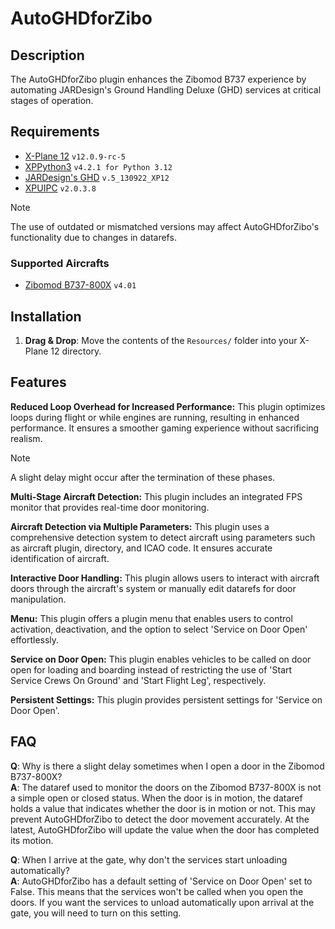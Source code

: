 # AutoGHDforZibo 
  
## Description  
  
The AutoGHDforZibo plugin enhances the Zibomod B737 experience by automating JARDesign's Ground Handling Deluxe (GHD) services at critical stages of operation.
  
## Requirements  
  
- [X-Plane 12](https://www.x-plane.com/)  `v12.0.9-rc-5`  
- [XPPython3](https://xppython3.readthedocs.io/en/latest/)  `v4.2.1 for Python 3.12`  
- [JARDesign's GHD](https://main.jardesign.org/GHD.html)  `v.5_130922_XP12`  
- [XPUIPC](https://www.schiratti.com/xpuipc.html)  `v2.0.3.8`  
  
> [!NOTE]  
> The use of outdated or mismatched versions may affect AutoGHDforZibo's functionality due to changes in datarefs.  
  
### Supported Aircrafts  
 - [Zibomod B737-800X](https://forums.x-plane.org/index.php?/forums/forum/384-zibo-b738-800-modified/) `v4.01`  
  
## Installation  
  
1. **Drag & Drop**: Move the contents of the `Resources/` folder into your X-Plane 12 directory.  
  
## Features  
  
**Reduced Loop Overhead for Increased Performance:**
   This plugin optimizes loops during flight or while engines are running, resulting in enhanced performance. It ensures a smoother gaming experience without sacrificing realism.  
  
> [!NOTE]  
> A slight delay might occur after the termination of these phases.  
  
**Multi-Stage Aircraft Detection:**
   This plugin includes an integrated FPS monitor that provides real-time door monitoring.  
  
**Aircraft Detection via Multiple Parameters:**
   This plugin uses a comprehensive detection system to detect aircraft using parameters such as aircraft plugin, directory, and ICAO code. It ensures accurate identification of aircraft.  
  
**Interactive Door Handling:**
   This plugin allows users to interact with aircraft doors through the aircraft's system or manually edit datarefs for door manipulation.  
  
**Menu:**
   This plugin offers a plugin menu that enables users to control activation, deactivation, and the option to select 'Service on Door Open' effortlessly. 
  
**Service on Door Open:**
   This plugin enables vehicles to be called on door open for loading and boarding instead of restricting the use of 'Start Service Crews On Ground' and 'Start Flight Leg', respectively.  
  
**Persistent Settings:**
   This plugin provides persistent settings for 'Service on Door Open'.  
  
## FAQ  
  
**Q**: Why is there a slight delay sometimes when I open a door in the Zibomod B737-800X?  
**A**: The dataref used to monitor the doors on the Zibomod B737-800X is not a simple open or closed status. When the door is in motion, the dataref holds a value that indicates whether the door is in motion or not. This may prevent AutoGHDforZibo to detect the door movement accurately. At the latest, AutoGHDforZibo will update the value when the door has completed its motion.  
  
**Q**: When I arrive at the gate, why don't the services start unloading automatically?  
**A**: AutoGHDforZibo has a default setting of 'Service on Door Open' set to False. This means that the services won't be called when you open the doors. If you want the services to unload automatically upon arrival at the gate, you will need to turn on this setting.  
